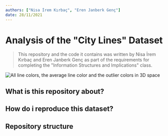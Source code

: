 ```yaml
---
authors: ["Nisa İrem Kırbaç", "Eren Janberk Genç"]
date: 28/11/2021
---
```


# Analysis of the "City Lines" Dataset

> This repository and the code it contains was written by Nisa İrem Kırbaç and Eren Janberk Genç as part of the requirements for completing the "Information Structures and Implications" class.

![All line colors, the average line color and the outlier colors in 3D space](media/8_question-eight_4.gif "Colors in 3D space.")


## What is this repository about?

## How do i reproduce this dataset?

## Repository structure
